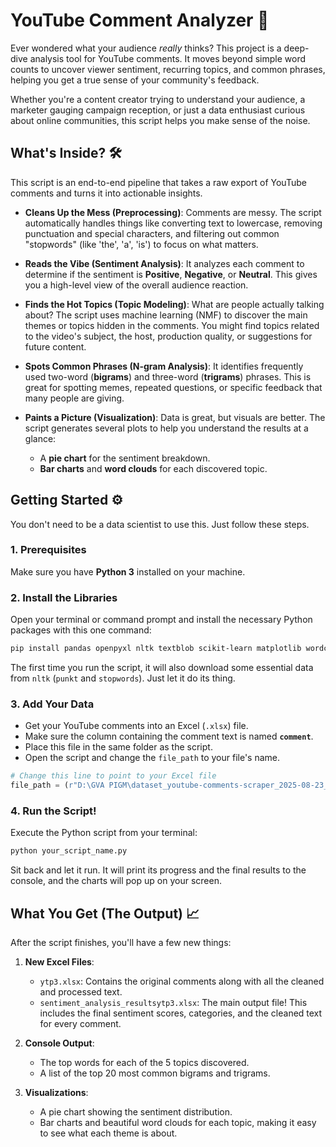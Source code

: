 # YouTube Comment Analyzer 🚀

Ever wondered what your audience *really* thinks? This project is a deep-dive analysis tool for YouTube comments. It moves beyond simple word counts to uncover viewer sentiment, recurring topics, and common phrases, helping you get a true sense of your community's feedback.

Whether you're a content creator trying to understand your audience, a marketer gauging campaign reception, or just a data enthusiast curious about online communities, this script helps you make sense of the noise.



## What's Inside? 🛠️

This script is an end-to-end pipeline that takes a raw export of YouTube comments and turns it into actionable insights.

* **Cleans Up the Mess (Preprocessing)**: Comments are messy. The script automatically handles things like converting text to lowercase, removing punctuation and special characters, and filtering out common "stopwords" (like 'the', 'a', 'is') to focus on what matters.

* **Reads the Vibe (Sentiment Analysis)**: It analyzes each comment to determine if the sentiment is **Positive**, **Negative**, or **Neutral**. This gives you a high-level view of the overall audience reaction.

* **Finds the Hot Topics (Topic Modeling)**: What are people actually talking about? The script uses machine learning (NMF) to discover the main themes or topics hidden in the comments. You might find topics related to the video's subject, the host, production quality, or suggestions for future content.

* **Spots Common Phrases (N-gram Analysis)**: It identifies frequently used two-word (**bigrams**) and three-word (**trigrams**) phrases. This is great for spotting memes, repeated questions, or specific feedback that many people are giving.

* **Paints a Picture (Visualization)**: Data is great, but visuals are better. The script generates several plots to help you understand the results at a glance:
    * A **pie chart** for the sentiment breakdown.
    * **Bar charts** and **word clouds** for each discovered topic.

## Getting Started ⚙️

You don't need to be a data scientist to use this. Just follow these steps.

### 1. Prerequisites

Make sure you have **Python 3** installed on your machine.

### 2. Install the Libraries

Open your terminal or command prompt and install the necessary Python packages with this one command:

```bash
pip install pandas openpyxl nltk textblob scikit-learn matplotlib wordcloud
```

The first time you run the script, it will also download some essential data from `nltk` (`punkt` and `stopwords`). Just let it do its thing.

### 3. Add Your Data

* Get your YouTube comments into an Excel (`.xlsx`) file.
* Make sure the column containing the comment text is named **`comment`**.
* Place this file in the same folder as the script.
* Open the script and change the `file_path` to your file's name.

```python
# Change this line to point to your Excel file
file_path = (r"D:\GVA PIGM\dataset_youtube-comments-scraper_2025-08-23_09-09-29-554.xlsx")
```

### 4. Run the Script!

Execute the Python script from your terminal:
```bash
python your_script_name.py
```

Sit back and let it run. It will print its progress and the final results to the console, and the charts will pop up on your screen.

## What You Get (The Output) 📈

After the script finishes, you'll have a few new things:

1.  **New Excel Files**:
    * `ytp3.xlsx`: Contains the original comments along with all the cleaned and processed text.
    * `sentiment_analysis_resultsytp3.xlsx`: The main output file! This includes the final sentiment scores, categories, and the cleaned text for every comment.

2.  **Console Output**:
    * The top words for each of the 5 topics discovered.
    * A list of the top 20 most common bigrams and trigrams.

3.  **Visualizations**:
    * A pie chart showing the sentiment distribution.
    * Bar charts and beautiful word clouds for each topic, making it easy to see what each theme is about.
